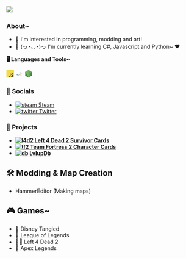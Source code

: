 
<!--# 👋 Hi I'm Punzia! ![img](https://i.imgur.com/fQp76Nx.png) #-->
<img src="https://i.imgur.com/En8r4Zm.png">
<!--![img](https://i.imgur.com/aRZNewQ.png, "The reason I have Rapunzel from the Tangled game is cause of the reason due to my liking for game modding!")-->

### About~
- 👀 I'm interested in programming, modding and art!
- 🌱 (っ◔◡◔)っ I'm currently learning C#, Javascript and Python~ ♥
<!-- - 📫 How to reach me: on [Twitter](https://twitter.com/sleepyrapunzel "Twitter")-->
<!--- 💞️ 𝘐’𝘮 𝘤𝘶𝘳𝘳𝘦𝘯𝘵𝘭𝘺 𝘤𝘰𝘭𝘭𝘢𝘣𝘰𝘳𝘢𝘵𝘪𝘯𝘨 𝘰𝘯..-->
**🖥️ Languages and Tools~**  

<code><img height="20" src="https://raw.githubusercontent.com/github/explore/80688e429a7d4ef2fca1e82350fe8e3517d3494d/topics/javascript/javascript.png"></code>
<code><img height="20" src="https://raw.githubusercontent.com/github/explore/80688e429a7d4ef2fca1e82350fe8e3517d3494d/topics/mysql/mysql.png"></code>
<code><img height="20" src="https://raw.githubusercontent.com/github/explore/80688e429a7d4ef2fca1e82350fe8e3517d3494d/topics/nodejs/nodejs.png"></code>

### 💬 Socials
- [<img src="https://upload.wikimedia.org/wikipedia/commons/thumb/8/83/Steam_icon_logo.svg/800px-Steam_icon_logo.svg.png" width="16" height="16" alt="steam"> Steam](https://steamcommunity.com/id/sleepyrapunzel "Steam - SleepyRapunzel") 
- [<img src="https://upload.wikimedia.org/wikipedia/commons/thumb/4/4f/Twitter-logo.svg/1200px-Twitter-logo.svg.png" height="12" alt="twitter"> Twitter](https://twitter/sleepyrapunzel "Twitter - SleepyRapunzel")

### 🚧 Projects
- [**<img src="https://i.imgur.com/ZqNQBmc.png" height="16" alt="l4d2"> Left 4 Dead 2 Survivor Cards**](https://l4d2.punzia.com/ "L4D2 Survivors") 
- [**<img src="https://i.imgur.com/LCmwpH9.png" height="16" alt="tf2"> Team Fortress 2 Character Cards**](https://tf2.punzia.com/ "TF2 Characters") 
- [**<img src="https://db.punzia.com/punzia_levelup/lvluplogo-e1565424172599-1.png" height="16" alt="db"> LvlupDb**](https://db.punzia.com/ "LevelUpDB - Database") 

## 🛠️ Modding & Map Creation
- HammerEditor (Making maps)

## 🎮 Games~
- 🦎 Disney Tangled
- 💙 League of Legends
- 🧟‍♀️ Left 4 Dead 2
- 🔫 Apex Legends

<!--![img](https://i.imgur.com/YGpaDfK.gif)-->

















<!---
Punzia/Punzia is a ✨ special ✨ repository because its `README.md` (this file) appears on your GitHub profile.
You can click the Preview link to take a look at your changes.
--->
